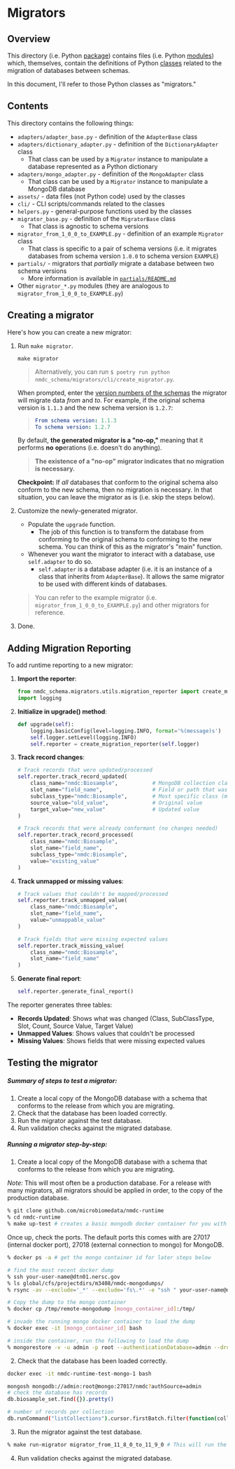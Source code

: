 # Migrators

## Overview

This directory (i.e. Python [package](https://docs.python.org/3/tutorial/modules.html#packages)) contains
files (i.e. Python [modules](https://docs.python.org/3/tutorial/modules.html#modules)) which, themselves, contain
the definitions of Python [classes](https://docs.python.org/3/tutorial/classes.html) related to the migration of
databases between schemas.

In this document, I'll refer to those Python classes as "migrators."

## Contents

This directory contains the following things:

- `adapters/adapter_base.py` - definition of the `AdapterBase` class
- `adapters/dictionary_adapter.py` - definition of the `DictionaryAdapter` class
    - That class can be used by a `Migrator` instance to manipulate a database represented as a Python dictionary
- `adapters/mongo_adapter.py` - definition of the `MongoAdapter` class
    - That class can be used by a `Migrator` instance to manipulate a MongoDB database
- `assets/` - data files (not Python code) used by the classes
- `cli/` - CLI scripts/commands related to the classes
- `helpers.py` - general-purpose functions used by the classes
- `migrator_base.py` - definition of the `MigratorBase` class
    - That class is agnostic to schema versions
- `migrator_from_1_0_0_to_EXAMPLE.py` - definition of an example `Migrator` class
    - That class is specific to a pair of schema versions
      (i.e. it migrates databases from schema version `1.0.0` to schema version `EXAMPLE`)
- `partials/` - migrators that _partially_ migrate a database between two schema versions
    - More information is available in [`partials/README.md`](./partials/README.md)
- Other `migrator_*.py` modules (they are analogous to `migrator_from_1_0_0_to_EXAMPLE.py`)

## Creating a migrator

Here's how you can create a new migrator:

1. Run `make migrator`.
    ```shell
    make migrator
    ```
    > Alternatively, you can run `$ poetry run python nmdc_schema/migrators/cli/create_migrator.py`.
   
    When prompted, enter the [version numbers of the schemas](../../CHANGELOG.md) the migrator will migrate
    data _from_ and _to_. For example, if the original schema version is `1.1.3` and the new schema version is `1.2.7`:
    > ```yaml
    > From schema version: 1.1.3
    > To schema version: 1.2.7
    > ```

    By default, **the generated migrator is a "no-op,"** meaning that it performs **no** **op**erations (i.e. doesn't do
    anything).

    > **The existence of a "no-op" migrator indicates that no migration is necessary.**

    **Checkpoint:** If _all_ databases that conform to the original schema also conform to the new schema,
    then no migration is necessary. In that situation, you can leave the migrator as is (i.e. skip the steps below).
2. Customize the newly-generated migrator.
    - Populate the `upgrade` function.
        - The job of this function is to transform the database from conforming to the original schema to conforming to
          the new schema. You can think of this as the migrator's "main" function.
    - Whenever you want the migrator to interact with a database, use `self.adapter` to do so.
        - `self.adapter` is a database adapter (i.e. it is an instance of a class that inherits from `AdapterBase`).
          It allows the same migrator to be used with different kinds of databases.

   > You can refer to the example migrator (i.e. `migrator_from_1_0_0_to_EXAMPLE.py`) and other migrators for reference.
3. Done.

## Adding Migration Reporting

To add runtime reporting to a new migrator:

1. **Import the reporter**:
   ```python
   from nmdc_schema.migrators.utils.migration_reporter import create_migration_reporter
   import logging
   ```

2. **Initialize in upgrade() method**:
   ```python
   def upgrade(self):
       logging.basicConfig(level=logging.INFO, format='%(message)s')
       self.logger.setLevel(logging.INFO)
       self.reporter = create_migration_reporter(self.logger)
   ```

3. **Track record changes**:
   ```python
   # Track records that were updated/processed
   self.reporter.track_record_updated(
       class_name="nmdc:Biosample",           # MongoDB collection class
       slot_name="field_name",                # Field or path that was updated
       subclass_type="nmdc:Biosample",        # Most specific class (may be nested)
       source_value="old_value",              # Original value
       target_value="new_value"               # Updated value
   )
   
   # Track records that were already conformant (no changes needed)
   self.reporter.track_record_processed(
       class_name="nmdc:Biosample",
       slot_name="field_name", 
       subclass_type="nmdc:Biosample",
       value="existing_value"
   )
   ```

4. **Track unmapped or missing values**:
   ```python
   # Track values that couldn't be mapped/processed
   self.reporter.track_unmapped_value(
       class_name="nmdc:Biosample",
       slot_name="field_name",
       value="unmappable_value"
   )
   
   # Track fields that were missing expected values
   self.reporter.track_missing_value(
       class_name="nmdc:Biosample", 
       slot_name="field_name"
   )
   ```

5. **Generate final report**:
   ```python
   self.reporter.generate_final_report()
   ```

The reporter generates three tables:
- **Records Updated**: Shows what was changed (Class, SubClassType, Slot, Count, Source Value, Target Value)
- **Unmapped Values**: Shows values that couldn't be processed
- **Missing Values**: Shows fields that were missing expected values 

## Testing the migrator

##### Summary of steps to test a migrator:

1. Create a local copy of the MongoDB database with a schema that conforms to the release from which you are migrating.
2. Check that the database has been loaded correctly.
3. Run the migrator against the test database.
4. Run validation checks against the migrated database.

##### Running a migrator step-by-step:

1. Create a local copy of the MongoDB database with a schema that conforms to the release from which you are migrating.

*Note:* This will most often be a production database.  For a release with many migrators, all migrators should be 
applied in order, to the copy of the production database. 

```bash
% git clone github.com/microbiomedata/nmdc-runtime 
% cd nmdc-runtime
% make up-test # creates a basic mongodb docker container for you with prod-ish configuration but no data. 
```
Once up, check the ports.  The default ports this comes with are 27017 (internal docker port), 
27018 (external connection to mongo) for MongoDB.

```bash
% docker ps -a # get the mongo container id for later steps below

# find the most recent docker dump
% ssh your-user-name@dtn01.nersc.gov
% ls global/cfs/projectdirs/m3408/nmdc-mongodumps/  
% rsync -av --exclude='_*' --exclude='fs\.*' -e "ssh " your-user-name@dtn01.nersc.gov:/global/cfs/projectdirs/m3408/nmdc-mongodumps/dump_nmdc-prod_2025-02-10_20-12-02 /tmp/remote-mongodump/nmdc

# Copy the dump to the mongo container
% docker cp /tmp/remote-mongodump [mongo_container_id]:/tmp/

# invade the running mongo docker container to load the dump
% docker exec -it [mongo_container_id] bash

# inside the container, run the following to load the dump
% mongorestore -v -u admin -p root --authenticationDatabase=admin --drop --nsInclude='nmdc.*' --gzip --dir /tmp/remote-mongodump/nmdc/dump_nmdc-prod_2025-02-10_20-12-02/ 
```

2. Check that the database has been loaded correctly.

```bash
docker exec -it nmdc-runtime-test-mongo-1 bash
```

```bash
mongosh mongodb://admin:root@mongo:27017/nmdc?authSource=admin
# check the database has records
db.biosample_set.find({}).pretty()

# number of records per collection
db.runCommand("listCollections").cursor.firstBatch.filter(function(collection) { return !collection.name.startsWith("system.") }).sort(function(a, b) { return a.name.localeCompare(b.name) }).forEach(function(collection) { print(collection.name + ": " +db.getCollection(collection.name).count()) })
```

3. Run the migrator against the test database. 

```bash
% make run-migrator migrator_from_11_8_0_to_11_9_0 # This will run the specified migrator against the test database. 
```

4. Run validation checks against the migrated database.

```bash

```
